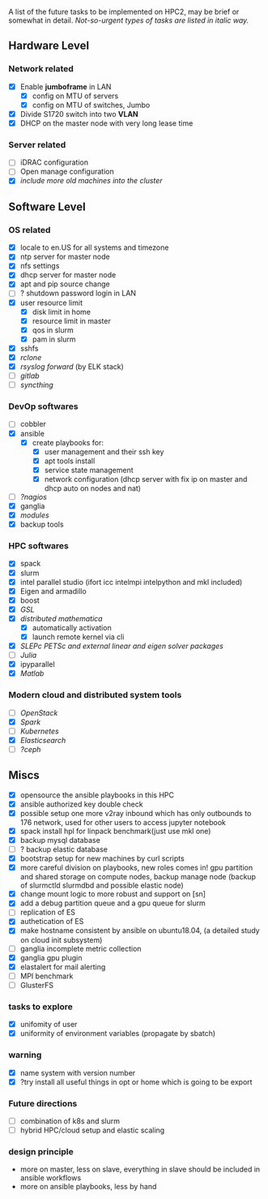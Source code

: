 A list of the future tasks to be implemented on HPC2, may be brief or somewhat in detail. *Not-so-urgent types of tasks are listed in italic way.*

## Hardware Level

### Network related

- [x] Enable **jumboframe** in LAN
    - [x] config on MTU of servers
    - [x] config on MTU of switches, Jumbo
- [x] Divide S1720 switch into two **VLAN**
- [x] DHCP on the master node with very long lease time

### Server related

- [ ] iDRAC configuration
- [ ] Open manage configuration
- [x] *include more old machines into the cluster*

## Software Level

### OS related

- [x] locale to en.US for all systems and timezone
- [x] ntp server for master node
- [x] nfs settings
- [x] dhcp server for master node
- [x] apt and pip source change
- [ ] ? shutdown password login in LAN
- [x] user resource limit
  - [x] disk limit in home
  - [x] resource limit in master
  - [x] qos in slurm
  - [x] pam in slurm
- [x] sshfs
- [x] *rclone*
- [x] *rsyslog forward* (by ELK stack)
- [ ] *gitlab*
- [ ] *syncthing*

### DevOp softwares

- [ ] cobbler
- [x] ansible
  - [x] create playbooks for:
    - [x] user management and their ssh key
    - [x] apt tools install
    - [x] service state management
    - [x] network configuration (dhcp server with fix ip on master and dhcp auto on nodes and nat)
- [ ] *?nagios*
- [x] ganglia
- [x] *modules*
- [x] backup tools

### HPC softwares

- [x] spack
- [x] slurm
- [x] intel parallel studio (ifort icc intelmpi intelpython and mkl included)
- [x] Eigen and armadillo
- [x] boost
- [x] *GSL*
- [x] *distributed mathematica*
  - [x] automatically activation
  - [x] launch remote kernel via cli
- [x] *SLEPc PETSc and external linear and eigen solver packages*
- [ ] *Julia*
- [x] ipyparallel
- [x] *Matlab*

### Modern cloud and distributed system tools

- [ ] *OpenStack*
- [x] *Spark*
- [ ] *Kubernetes*
- [x] *Elasticsearch*
- [ ] *?ceph*

## Miscs

- [x] opensource the ansible playbooks in this HPC
- [x] ansible authorized key double check
- [x] possible setup one more v2ray inbound which has only outbounds to 176 network, used for other users to access jupyter notebook
- [x] spack install hpl for linpack benchmark(just use mkl one)
- [x] backup mysql database
- [ ] ? backup elastic database
- [x] bootstrap setup for new machines by curl scripts
- [x] more careful division on playbooks, new roles comes in! gpu partition and shared storage on compute nodes, backup manage node (backup of slurmctld slurmdbd and possible elastic node)
- [x] change mount logic to more robust and support on [sn]
- [x] add a debug partition queue and a gpu queue for slurm
- [ ] replication of ES
- [x] authetication of ES
- [x] make hostname consistent by ansible on ubuntu18.04, (a detailed study on cloud init subsystem)
- [ ] ganglia incomplete metric collection
- [x] ganglia gpu plugin
- [x] elastalert for mail alerting
- [ ] MPI benchmark
- [ ] GlusterFS

### tasks to explore

- [x] unifomity of user
- [x] uniformity of environment variables (propagate by sbatch)

### warning

- [x] name system with version number
- [x] ?try install all useful things in opt or home which is going to be export

### Future directions

- [ ] combination of k8s and slurm
- [ ] hybrid HPC/cloud setup and elastic scaling

### design principle

* more on master, less on slave, everything in slave should be included in ansible workflows
* more on ansible playbooks, less by hand

